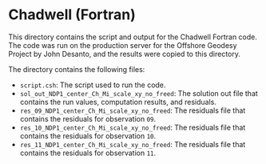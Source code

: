 # Chadwell (Fortran)

This directory contains the script and output for the Chadwell Fortran code.
The code was run on the production server for the Offshore Geodesy Project
by John Desanto, and the results were copied to this directory.

The directory contains the following files:

- `script.csh`: The script used to run the code.
- `sol_out_NDP1_center_Ch_Mi_scale_xy_no_freed`:
    The solution out file that contains the run values,
    computation results, and residuals.
- `res_09_NDP1_center_Ch_Mi_scale_xy_no_freed`:
    The residuals file that contains the residuals for observation `09`.
- `res_10_NDP1_center_Ch_Mi_scale_xy_no_freed`:
    The residuals file that contains the residuals for observation `10`.
- `res_11_NDP1_center_Ch_Mi_scale_xy_no_freed`:
    The residuals file that contains the residuals for observation `11`.
